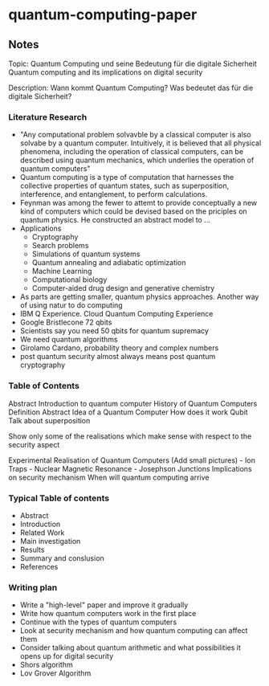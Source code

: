 # quantum-computing-paper

## Notes

Topic: Quantum Computing und seine Bedeutung für die digitale Sicherheit
Quantum computing and its implications on digital security

Description: Wann kommt Quantum Computing? Was bedeutet das für die digitale Sicherheit? 

### Literature Research

- "Any computational problem solvavble by a classical computer is also solvabe by a quantum computer. Intuitively, it is believed that all physical phenomena, including the operation of classical computers, can be described using quantum mechanics, which underlies the operation of quantum computers"
- Quantum computing is a type of computation that harnesses the collective properties of quantum states, such as superposition, interference, and entanglement, to perform calculations.
- Feynman was among the fewer to attemt to provide conceptually a new kind of computers which could be devised based on the priciples on quantum physics. He constructed an abstract model to ...
- Applications 
    - Cryptography
    - Search problems
    - Simulations of quantum systems
    - Quantum annealing and adiabatic optimization
    - Machine Learning 
    - Computational biology
    - Computer-aided drug design and generative chemistry
- As parts are getting smaller, quantum physics approaches. Another way of using natur to do computing
- IBM Q Experience. Cloud Quantum Computing Experience
- Google Bristlecone 72 qbits 
- Scientists say you need 50 qbits for quantum supremacy
- We need quantum algorithms
- Girolamo Cardano, probability theory and complex numbers 
- post quantum security almost always means post quantum cryptography

### Table of Contents

Abstract 
Introduction to quantum computer
    History of Quantum Computers
    Definition
    Abstract Idea of a Quantum Computer
    How does it work
        Qubit
        Talk about superposition
<!-->
Show only some of the realisations which make sense with respect to the security aspect
<!-->
Experimental Realisation of Quantum Computers (Add small pictures)
    - Ion Traps
    - Nuclear Magnetic Resonance
    - Josephson Junctions
Implications on security mechanism 
When will quantum computing arrive


### Typical Table of contents 

- Abstract
- Introduction
- Related Work
- Main investigation
- Results
- Summary and conslusion
- References


### Writing plan

- Write a "high-level" paper and improve it gradually 
- Write how quantum computers work in the first place
- Continue with the types of quantum computers
- Look at security mechanism and how quantum computing can affect them
- Consider talking about quantum arithmetic and what possibilities it opens up for digital security
- Shors algorithm
- Lov Grover Algorithm